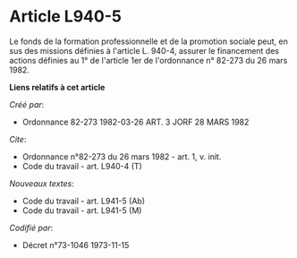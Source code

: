 # Article L940-5

Le fonds de la formation professionnelle et de la promotion sociale peut, en sus des missions définies à l'article L. 940-4,
assurer le financement des actions définies au 1° de l'article 1er de l'ordonnance n° 82-273 du 26 mars 1982.

**Liens relatifs à cet article**

_Créé par_:

  - Ordonnance 82-273 1982-03-26 ART. 3 JORF 28 MARS 1982

_Cite_:

  - Ordonnance n°82-273 du 26 mars 1982 - art. 1, v. init.
  - Code du travail - art. L940-4 (T)

_Nouveaux textes_:

  - Code du travail - art. L941-5 (Ab)
  - Code du travail - art. L941-5 (M)

_Codifié par_:

  - Décret n°73-1046 1973-11-15
